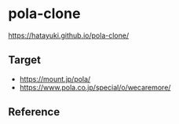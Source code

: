 # pola-clone

https://hatayuki.github.io/pola-clone/

## Target
- https://mount.jp/pola/
- https://www.pola.co.jp/special/o/wecaremore/


## Reference